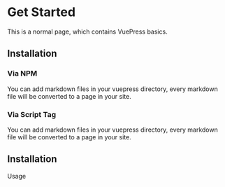 # Get Started

This is a normal page, which contains VuePress basics.

## Installation


### Via NPM
You can add markdown files in your vuepress directory, every markdown file will be converted to a page in your site.

### Via Script Tag
You can add markdown files in your vuepress directory, every markdown file will be converted to a page in your site.

## Installation

Usage